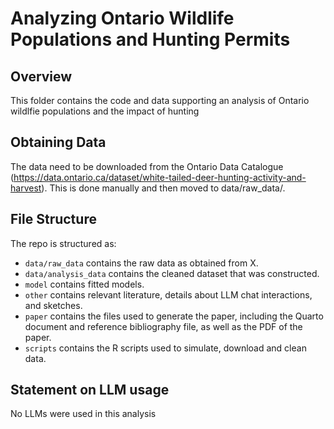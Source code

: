 # Analyzing Ontario Wildlife Populations and Hunting Permits

## Overview

This folder contains the code and data supporting an analysis of Ontario wildlfie populations and the impact of hunting

## Obtaining Data
The data need to be downloaded from the Ontario Data Catalogue (https://data.ontario.ca/dataset/white-tailed-deer-hunting-activity-and-harvest). This is done manually and then moved to data/raw_data/.

## File Structure

The repo is structured as:

-   `data/raw_data` contains the raw data as obtained from X.
-   `data/analysis_data` contains the cleaned dataset that was constructed.
-   `model` contains fitted models. 
-   `other` contains relevant literature, details about LLM chat interactions, and sketches.
-   `paper` contains the files used to generate the paper, including the Quarto document and reference bibliography file, as well as the PDF of the paper. 
-   `scripts` contains the R scripts used to simulate, download and clean data.


## Statement on LLM usage
No LLMs were used in this analysis
